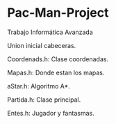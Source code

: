 # Pac-Man-Project
Trabajo Informática Avanzada

Union inicial cabeceras.

Coordenads.h: Clase coordenadas.

Mapas.h: Donde estan los mapas.

aStar.h: Algoritmo A*.

Partida.h: Clase principal.

Entes.h: Jugador y fantasmas.
